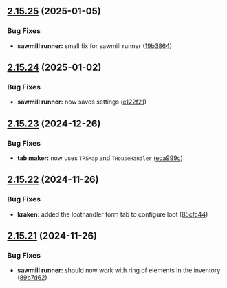 ## [2.15.25](https://github.com/Torwent/wasp-free/compare/v2.15.24...v2.15.25) (2025-01-05)


### Bug Fixes

* **sawmill runner:** small fix for sawmill runner ([19b3864](https://github.com/Torwent/wasp-free/commit/19b3864aed7ef8bfd9efb8731b9ba4f697a8ee5e))



## [2.15.24](https://github.com/Torwent/wasp-free/compare/v2.15.23...v2.15.24) (2025-01-02)


### Bug Fixes

* **sawmill runner:** now saves settings ([e122f21](https://github.com/Torwent/wasp-free/commit/e122f21639af99485abb77193a9ba9625e2edf14))



## [2.15.23](https://github.com/Torwent/wasp-free/compare/v2.15.22...v2.15.23) (2024-12-26)


### Bug Fixes

* **tab maker:** now uses `TRSMap` and `THouseHandler` ([eca999c](https://github.com/Torwent/wasp-free/commit/eca999cb19f05e0a9e124048009df1a4a17d0df1))



## [2.15.22](https://github.com/Torwent/wasp-free/compare/v2.15.21...v2.15.22) (2024-11-26)


### Bug Fixes

* **kraken:** added the loothandler form tab to configure loot ([85cfc44](https://github.com/Torwent/wasp-free/commit/85cfc4409610f4c72c228e59038dee243fbda445))



## [2.15.21](https://github.com/Torwent/wasp-free/compare/v2.15.20...v2.15.21) (2024-11-26)


### Bug Fixes

* **sawmill runner:** should now work with ring of elements in the inventory ([89b7d62](https://github.com/Torwent/wasp-free/commit/89b7d627e5ed929ae83a55b1372593da8da4697f))



